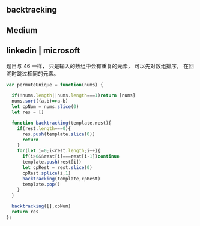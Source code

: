 ## backtracking
## Medium 
## linkedin | microsoft

题目与 46 一样， 只是输入的数组中会有重复的元素， 可以先对数组排序， 在回溯时跳过相同的元素。

```js
var permuteUnique = function(nums) {

  if(!nums.length||nums.length===1)return [nums]
  nums.sort((a,b)=>a-b)
  let cpNum = nums.slice(0)
  let res = []

  function backtracking(template,rest){
    if(rest.length===0){
      res.push(template.slice(0))
      return
    }
    for(let i=0;i<rest.length;i++){
      if(i>0&&rest[i]===rest[i-1])continue
      template.push(rest[i])
      let cpRest = rest.slice(0)
      cpRest.splice(i,1)
      backtracking(template,cpRest)
      template.pop()
    }
  }

  backtracking([],cpNum)
  return res
};
```